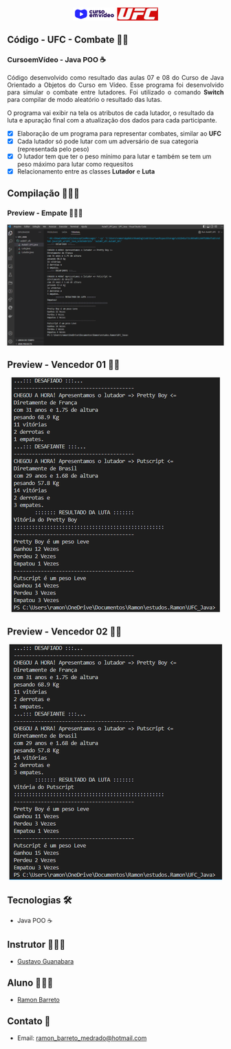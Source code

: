 <p align="center">
  <img alt="cursoemvideo" src=".github/cursoemvideo.png" />

  <img alt="ufc" src=".github/ufc_logo.jpg" />
</p>

## Código - UFC - Combate 🤼‍♂️

### CursoemVídeo - Java POO ☕


<p align="justify">Código desenvolvido como resultado das aulas 07 e 08 do Curso de Java Orientado a Objetos do Curso em Vídeo. Esse programa foi desenvolvido para simular o combate entre lutadores. Foi utilizado o comando <strong>Switch</strong> para compilar de modo aleatório o resultado das lutas.

O programa vai exibir na tela os atributos de cada lutador, o resultado da luta e apuração final com a atualização dos dados para cada participante.
</p>

- [x] Elaboração de um programa para representar combates, similar ao <strong>UFC</strong>
- [x] Cada lutador só pode lutar com um adversário de sua categoria (representada pelo peso)
- [x] O lutador tem que ter o peso mínimo para lutar e também se tem um peso máximo para lutar como requesitos
- [x] Relacionamento entre as classes <strong>Lutador</strong> e <strong>Luta</strong>
  
## Compilação 👨🏽‍💻
### Preview - Empate 🤷🏽‍♂️
<p align="center">
  <img alt="output-empate" src=".github/preview_empate.PNG">
</p>

## Preview - Vencedor 01 👨🏽
<p align="center">
  <img alt="output-v01" src=".github/preview_v01.PNG">
</p>

## Preview - Vencedor 02 👦🏽
<p align="center">
  <img alt="output-v02" src=".github/preview_v02.PNG">
</p>

## Tecnologias 🛠

- Java POO ☕

## Instrutor 👨🏽‍🏫
- <a target="_blank" href="https://www.linkedin.com/in/guanabara/">Gustavo Guanabara</a>

## Aluno 👨🏽‍🎓

- <a target="_blank" href="https://www.linkedin.com/in/ramon-barreto-076191180/">Ramon Barreto</a>

## Contato 📲

- Email: ramon_barreto_medrado@hotmail.com








